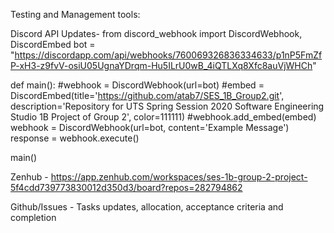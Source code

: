 Testing and Management tools:

Discord API Updates-
  from discord_webhook import DiscordWebhook, DiscordEmbed
  bot = "https://discordapp.com/api/webhooks/760069326836334633/p1nP5FmZfP-xH3-z9fvV-osiU05UgnaYDrqm-Hu5ILrU0wB_4iQTLXq8Xfc8auVjWHCh"

  def main():
      #webhook = DiscordWebhook(url=bot)
      #embed = DiscordEmbed(title='https://github.com/atab7/SES_1B_Group2.git', description='Repository for UTS Spring Session 2020 Software Engineering Studio 1B Project of Group 2', color=111111)
      #webhook.add_embed(embed)
      webhook = DiscordWebhook(url=bot, content='Example Message')
      response = webhook.execute()

  main()

Zenhub - https://app.zenhub.com/workspaces/ses-1b-group-2-project-5f4cdd739773830012d350d3/board?repos=282794862

Github/Issues - Tasks updates, allocation, acceptance criteria and completion
